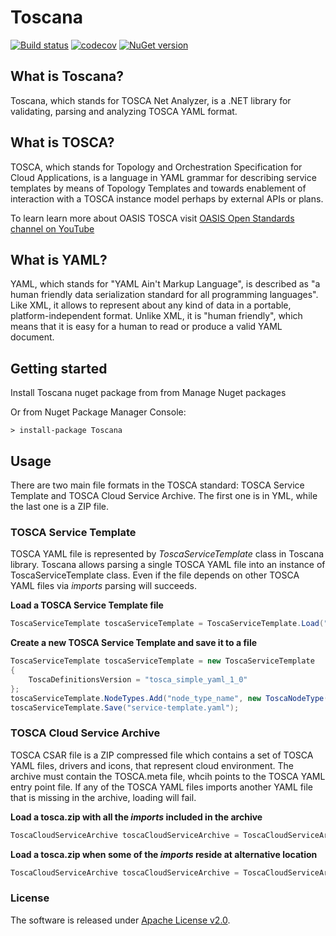 # Toscana

[![Build status](https://ci.appveyor.com/api/projects/status/0vi7nf3ma2eqle2b/branch/master?svg=true)](https://ci.appveyor.com/project/BorisModylevky/toscana-f2atq/branch/master) [![codecov](https://codecov.io/gh/QualiSystems/Toscana/branch/master/graph/badge.svg)](https://codecov.io/gh/QualiSystems/Toscana) [![NuGet version](https://badge.fury.io/nu/Toscana.svg)](https://badge.fury.io/nu/Toscana) 


## What is Toscana?
Toscana, which stands for TOSCA Net Analyzer, is a .NET library for validating, parsing and analyzing TOSCA YAML format.


## What is TOSCA?
TOSCA, which stands for Topology and Orchestration Specification for Cloud Applications, 
is a language in YAML grammar for describing service templates by means of Topology Templates and towards enablement 
of interaction with a TOSCA instance model perhaps by external APIs or plans.  

To learn learn more about OASIS TOSCA visit [OASIS Open Standards channel on YouTube](https://www.youtube.com/playlist?list=PLaYKtNo_BitZXdvyNDwBi290IHxdi459v)

## What is YAML?
YAML, which stands for "YAML Ain't Markup Language", is described as "a human friendly data serialization 
standard for all programming languages". Like XML, it allows to represent about any kind of data in a portable, 
platform-independent format. Unlike XML, it is "human friendly", which means that it is easy for a human to read 
or produce a valid YAML document.

## Getting started
Install Toscana nuget package from from Manage Nuget packages

Or from Nuget Package Manager Console: 

```Batch
> install-package Toscana
```

## Usage

There are two main file formats in the TOSCA standard: TOSCA Service Template and TOSCA Cloud Service Archive. 
The first one is in YML, while the last one is a ZIP file.

### TOSCA Service Template 

TOSCA YAML file is represented by _ToscaServiceTemplate_ class in Toscana library. 
Toscana allows parsing a single TOSCA YAML file into an instance of ToscaServiceTemplate class. 
Even if the file depends on other TOSCA YAML files via _imports_ parsing will succeeds.

**Load a TOSCA Service Template file**
```C#
ToscaServiceTemplate toscaServiceTemplate = ToscaServiceTemplate.Load("service-template.yaml");
```

**Create a new TOSCA Service Template and save it to a file**
```C#
ToscaServiceTemplate toscaServiceTemplate = new ToscaServiceTemplate
{
    ToscaDefinitionsVersion = "tosca_simple_yaml_1_0"
};
toscaServiceTemplate.NodeTypes.Add("node_type_name", new ToscaNodeType() );
toscaServiceTemplate.Save("service-template.yaml");
```

### TOSCA Cloud Service Archive 

TOSCA CSAR file is a ZIP compressed file which contains a set of TOSCA YAML files, drivers and icons, that represent cloud environment.
The archive must contain the TOSCA.meta file, whcih points to the TOSCA YAML entry point file. If any of the TOSCA YAML files 
imports another YAML file that is missing in the archive, loading will fail.

**Load a tosca.zip with all the _imports_ included in the archive**

```C#
ToscaCloudServiceArchive toscaCloudServiceArchive = ToscaCloudServiceArchive.Load("cloud-archive.zip");
```

**Load a tosca.zip when some of the _imports_ reside at alternative location**

```C#
ToscaCloudServiceArchive toscaCloudServiceArchive = ToscaCloudServiceArchive.Load("cloud-archive.zip", @"c:\cloud-imports\");
```

### License
The software is released under [Apache License v2.0](LICENSE). 


